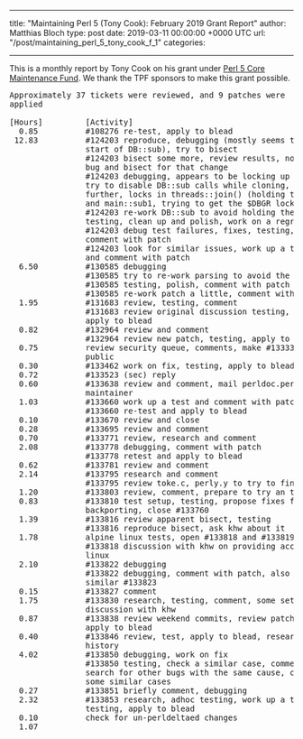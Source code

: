 
---
title: "Maintaining Perl 5 (Tony Cook): February 2019 Grant Report"
author: Matthias Bloch
type: post
date: 2019-03-11 00:00:00 +0000 UTC
url: "/post/maintaining_perl_5_tony_cook_f_1"
categories:

---

This is a monthly report by Tony Cook on his grant under [Perl 5 Core Maintenance Fund](http://www.perlfoundation.org/perl_5_core_maintenance_fund). We thank the TPF sponsors to make this grant possible.
<pre>
Approximately 37 tickets were reviewed, and 9 patches were
applied

[Hours]         [Activity]
  0.85          #108276 re-test, apply to blead
 12.83          #124203 reproduce, debugging (mostly seems to be lock() at
                start of DB::sub), try to bisect
                #124203 bisect some more, review results, notice change in
                bug and bisect for that change
                #124203 debugging, appears to be locking up in Cwd::CLONE,
                try to disable DB::sub calls while cloning, get a bit
                further, locks in threads::join() (holding the $DBGR lock)
                and main::sub1, trying to get the $DBGR lock
                #124203 re-work DB::sub to avoid holding the lock,
                testing, clean up and polish, work on a regression test
                #124203 debug test failures, fixes, testing, polish,
                comment with patch
                #124203 look for similar issues, work up a test case, fix
                and comment with patch
  6.50          #130585 debugging
                #130585 try to re-work parsing to avoid the bug
                #130585 testing, polish, comment with patch
                #130585 re-work patch a little, comment with updated patch
  1.95          #131683 review, testing, comment
                #131683 review original discussion testing, minor fixes,
                apply to blead
  0.82          #132964 review and comment
                #132964 review new patch, testing, apply to blead
  0.75          review security queue, comments, make #133334, #13335
                public
  0.30          #133462 work on fix, testing, apply to blead
  0.72          #133523 (sec) reply
  0.60          #133638 review and comment, mail perldoc.perl.org
                maintainer
  1.03          #133660 work up a test and comment with patch
                #133660 re-test and apply to blead
  0.10          #133670 review and close
  0.28          #133695 review and comment
  0.70          #133771 review, research and comment
  2.08          #133778 debugging, comment with patch
                #133778 retest and apply to blead
  0.62          #133781 review and comment
  2.14          #133795 research and comment
                #133795 review toke.c, perly.y to try to find a solution
  1.20          #133803 review, comment, prepare to try an test
  0.83          #133810 test setup, testing, propose fixes for
                backporting, close #133760
  1.39          #133816 review apparent bisect, testing
                #133816 reproduce bisect, ask khw about it
  1.78          alpine linux tests, open #133818 and #133819
                #133818 discussion with khw on providing access to alpine
                linux
  2.10          #133822 debugging
                #133822 debugging, comment with patch, also comment on
                similar #133823
  0.15          #133827 comment
  1.75          #133830 research, testing, comment, some setlocate
                discussion with khw
  0.87          #133838 review weekend commits, review patch, testing,
                apply to blead
  0.40          #133846 review, test, apply to blead, research ERRSV
                history
  4.02          #133850 debugging, work on fix
                #133850 testing, check a similar case, comment with patch,
                search for other bugs with the same cause, comment with
                some similar cases
  0.27          #133851 briefly comment, debugging
  2.32          #133853 research, adhoc testing, work up a test case,
                testing, apply to blead
  0.10          check for un-perldeltaed changes
  1.07      